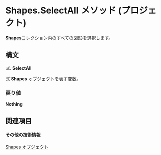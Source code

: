 
# Shapes.SelectAll メソッド (プロジェクト)
 **Shapes**コレクション内のすべての図形を選択します。

## 構文

 _式_. **SelectAll**

 _式_ **Shapes** オブジェクトを表す変数。


### 戻り値

 **Nothing**


## 関連項目


#### その他の技術情報


[Shapes オブジェクト](6e42040c-dd5a-de4c-afa8-f9e33d1e5054.md)